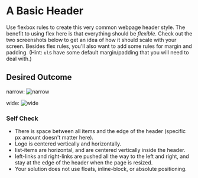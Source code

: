 # A Basic Header

Use flexbox rules to create this very common webpage header style. The benefit to using flex here is that everything should be _flexible_. Check out the two screenshots below to get an idea of how it should scale with your screen. Besides flex rules, you'll also want to add some rules for margin and padding. (Hint: `ul`s have some default margin/padding that you will need to deal with.)

## Desired Outcome

narrow:
![narrow](./desired-outcome-narrow.png)

wide: 
![wide](./desired-outcome-wide.png)

### Self Check
+ There is space between all items and the edge of the header (specific px amount doesn't matter here).
+ Logo is centered vertically and horizontally.
+ list-items are horizontal, and are centered vertically inside the header.
+ left-links and right-links are pushed all the way to the left and right, and stay at the edge of the header when the page is resized.
+ Your solution does not use floats, inline-block, or absolute positioning.